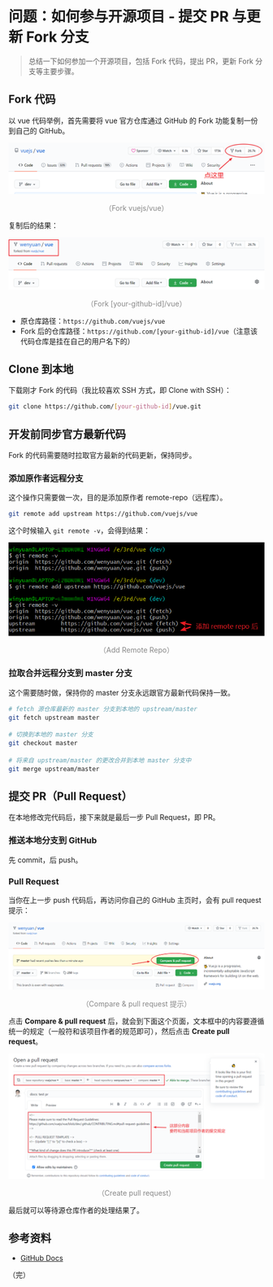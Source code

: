 # 问题：如何参与开源项目 - 提交 PR 与更新 Fork 分支

> 总结一下如何参加一个开源项目，包括 Fork 代码，提出 PR，更新 Fork 分支等主要步骤。

## Fork 代码

以 vue 代码举例，首先需要将 vue 官方仓库通过 GitHub 的 Fork 功能复制一份到自己的 GitHub。

<div style="text-align: center;">
  <img src="./assets/fork-vue.png" alt="Fork vuejs/vue">
  <p style="text-align:center; color: #888;">（Fork vuejs/vue）</p>
</div>

复制后的结果：

<div style="text-align: center;">
  <img src="./assets/forked-vue.png" alt="Forked [your-github-id]/vue">
  <p style="text-align:center; color: #888;">（Fork [your-github-id]/vue）</p>
</div>

* 原仓库路径：`https://github.com/vuejs/vue`
* Fork 后的仓库路径：`https://github.com/[your-github-id]/vue`（注意该代码仓库是挂在自己的用户名下的）

## Clone 到本地

下载刚才 Fork 的代码（我比较喜欢 SSH 方式，即 Clone with SSH）：

```bash
git clone https://github.com/[your-github-id]/vue.git
```

## 开发前同步官方最新代码

Fork 的代码需要随时拉取官方最新的代码更新，保持同步。

### 添加原作者远程分支

这个操作只需要做一次，目的是添加原作者 remote-repo（远程库）。

```bash
git remote add upstream https://github.com/vuejs/vue
```

这个时候输入 `git remote -v`，会得到结果：

<div style="text-align: center;">
  <img src="./assets/add-remote-repo.png" alt="Add Remote Repo">
  <p style="text-align:center; color: #888;">（Add Remote Repo）</p>
</div>

### 拉取合并远程分支到 master 分支

这个需要随时做，保持你的 master 分支永远跟官方最新代码保持一致。

```bash
# fetch 源仓库最新的 master 分支到本地的 upstream/master
git fetch upstream master

# 切换到本地的 master 分支
git checkout master

# 将来自 upstream/master 的更改合并到本地 master 分支中
git merge upstream/master
```

## 提交 PR（Pull Request）

在本地修改完代码后，接下来就是最后一步 Pull Request，即 PR。

### 推送本地分支到 GitHub

先 commit，后 push。

### Pull Request

当你在上一步 push 代码后，再访问你自己的 GitHub 主页时，会有 pull request 提示：

<div style="text-align: center;">
  <img src="./assets/pull-request.png" alt="Compare & pull request 提示">
  <p style="text-align:center; color: #888;">（Compare & pull request 提示）</p>
</div>

点击 **Compare & pull request** 后，就会到下面这个页面，文本框中的内容要遵循统一的规定（一般符和该项目作者的规范即可），然后点击 **Create pull request**。

<div style="text-align: center;">
  <img src="./assets/create-pull-request.png" alt="Create pull request">
  <p style="text-align:center; color: #888;">（Create pull request）</p>
</div>

最后就可以等待源仓库作者的处理结果了。

## 参考资料

* [GitHub Docs](https://docs.github.com/cn/free-pro-team@latest/github/collaborating-with-issues-and-pull-requests/syncing-a-fork)

（完）
